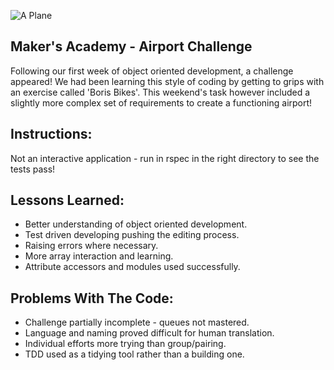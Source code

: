 ![A Plane](http://www.iconsdb.com/icons/preview/gray/airplane-landing-xxl.png)

Maker's Academy - Airport Challenge
--
Following our first week of object oriented development, a challenge appeared! We had been learning this style of coding by getting to grips with an exercise called 'Boris Bikes'. This weekend's task however included a slightly more complex set of requirements to create a functioning airport!


Instructions:
--
Not an interactive application - run in rspec in the right directory to see the tests pass!


Lessons Learned:
--
* Better understanding of object oriented development.
* Test driven developing pushing the editing process.
* Raising errors where necessary.
* More array interaction and learning.
* Attribute accessors and modules used successfully.


Problems With The Code:
--
* Challenge partially incomplete - queues not mastered.
* Language and naming proved difficult for human translation.
* Individual efforts more trying than group/pairing.
* TDD used as a tidying tool rather than a building one.